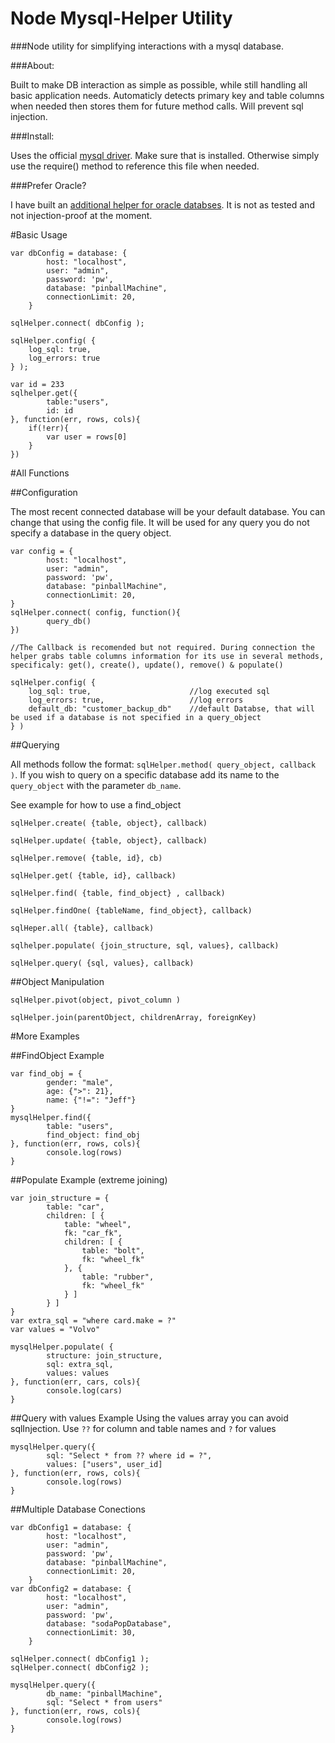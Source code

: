 # Node Mysql-Helper Utility
###Node utility for simplifying interactions with a mysql database.

###About:

Built to make DB interaction as simple as possible, while still handling all basic application needs.
Automaticly detects primary key and table columns when needed then stores them for future method calls. Will prevent sql injection.

###Install:

Uses the official [mysql driver](https://www.npmjs.com/package/mysql). Make sure that is installed. Otherwise simply use the require() method to reference this file when needed.

###Prefer Oracle?

I have built an [additional helper for oracle databses](https://github.com/chevalierc/oracleHelper-for-node). It is not as tested and not injection-proof at the moment.


#Basic Usage
```
var dbConfig = database: {
        host: "localhost",
        user: "admin",
        password: 'pw',
        database: "pinballMachine",
        connectionLimit: 20,
    }
    
sqlHelper.connect( dbConfig );

sqlHelper.config( {
    log_sql: true,
    log_errors: true
} );

var id = 233
sqlhelper.get({
        table:"users",
        id: id
}, function(err, rows, cols){
    if(!err){
        var user = rows[0]
    }
})
```
#All Functions

##Configuration

The most recent connected database will be your default database. You can change that using the config file. It will be used for any query you do not specify a database in the query object. 

```
var config = {
        host: "localhost",
        user: "admin",
        password: 'pw',
        database: "pinballMachine",
        connectionLimit: 20,
}
sqlHelper.connect( config, function(){
        query_db()
})

//The Callback is recomended but not required. During connection the helper grabs table columns information for its use in several methods, specificaly: get(), create(), update(), remove() & populate()
```
```
sqlHelper.config( {
    log_sql: true,                      //log executed sql
    log_errors: true,                   //log errors
    default_db: "customer_backup_db"    //default Databse, that will be used if a database is not specified in a query_object
} )
```

##Querying

All methods follow the format: `sqlHelper.method( query_object, callback )`. If you wish to query on a specific database add its name to the `query_object` with the parameter `db_name`.

See example for how to use a find_object

`sqlHelper.create( {table, object}, callback)`

`sqlHelper.update( {table, object}, callback)`

`sqlHelper.remove( {table, id}, cb)`

`sqlHelper.get( {table, id}, callback)`

`sqlHelper.find( {table, find_object} , callback)`

`sqlHelper.findOne( {tableName, find_object}, callback)`

`sqlHeper.all( {table}, callback)`

`sqlhelper.populate( {join_structure, sql, values}, callback)`

`sqlHelper.query( {sql, values}, callback)`

##Object Manipulation

`sqlHelper.pivot(object, pivot_column )`

`sqlHelper.join(parentObject, childrenArray, foreignKey)`

#More Examples

##FindObject Example
```
var find_obj = {
        gender: "male",
        age: {">": 21},
        name: {"!=": "Jeff"}
}
mysqlHelper.find({
        table: "users",
        find_object: find_obj
}, function(err, rows, cols){
        console.log(rows)
}
```

##Populate Example (extreme joining)

```
var join_structure = {
        table: "car",
        children: [ {
            table: "wheel",
            fk: "car_fk",
            children: [ {
                table: "bolt",
                fk: "wheel_fk"
            }, {
                table: "rubber",
                fk: "wheel_fk"
            } ]
        } ]
}
var extra_sql = "where card.make = ?"
var values = "Volvo"

mysqlHelper.populate( {
        structure: join_structure,
        sql: extra_sql,
        values: values
}, function(err, cars, cols){
        console.log(cars)
}
```

##Query with values Example
Using the values array you can avoid sqlInjection. Use `??` for column and table names and `?` for values
```
mysqlHelper.query({
        sql: "Select * from ?? where id = ?",
        values: ["users", user_id]
}, function(err, rows, cols){
        console.log(rows)
}
```

##Multiple Database Conections
```
var dbConfig1 = database: {
        host: "localhost",
        user: "admin",
        password: 'pw',
        database: "pinballMachine",
        connectionLimit: 20,
    }
var dbConfig2 = database: {
        host: "localhost",
        user: "admin",
        password: 'pw',
        database: "sodaPopDatabase",
        connectionLimit: 30,
    }
    
sqlHelper.connect( dbConfig1 );
sqlHelper.connect( dbConfig2 );

mysqlHelper.query({
        db_name: "pinballMachine",
        sql: "Select * from users"
}, function(err, rows, cols){
        console.log(rows)
}
```


